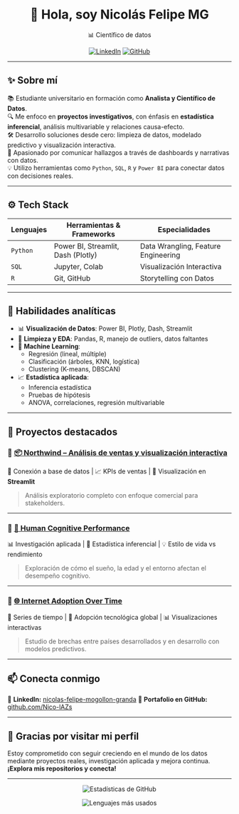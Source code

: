 <h1 align="center">👋 Hola, soy Nicolás Felipe MG</h1>

<p align="center">
  📊 Científico de datos
</p>

<p align="center">
  <a href="https://www.linkedin.com/in/nicolas-felipe-mogollon-granda-575aa0248/"><img src="https://img.shields.io/badge/LinkedIn-blue?style=for-the-badge&logo=linkedin" alt="LinkedIn"></a>
  <a href="https://github.com/Nico-lAZs?tab=repositories"><img src="https://img.shields.io/badge/GitHub-Perfil-181717?style=for-the-badge&logo=github" alt="GitHub"></a>
</p>

---

## ✨ Sobre mí

📚 Estudiante universitario en formación como **Analista y Científico de Datos**.  
🔍 Me enfoco en **proyectos investigativos**, con énfasis en **estadística inferencial**, análisis multivariable y relaciones causa-efecto.  
🛠️ Desarrollo soluciones desde cero: limpieza de datos, modelado predictivo y visualización interactiva.  
📢 Apasionado por comunicar hallazgos a través de dashboards y narrativas con datos.  
💡 Utilizo herramientas como `Python`, `SQL`, `R` y `Power BI` para conectar datos con decisiones reales.

---

## ⚙️ Tech Stack

| Lenguajes       | Herramientas & Frameworks           | Especialidades                      |
|-----------------|-------------------------------------|-------------------------------------|
| `Python`        | Power BI, Streamlit, Dash (Plotly) | Data Wrangling, Feature Engineering|
| `SQL`           | Jupyter, Colab                      | Visualización Interactiva           |
| `R`             | Git, GitHub                         | Storytelling con Datos              |

---

## 🧠 Habilidades analíticas

- 📊 **Visualización de Datos**: Power BI, Plotly, Dash, Streamlit  
- 🧼 **Limpieza y EDA**: Pandas, R, manejo de outliers, datos faltantes  
- 🤖 **Machine Learning**:  
  - Regresión (lineal, múltiple)  
  - Clasificación (árboles, KNN, logística)  
  - Clustering (K-means, DBSCAN)  
- 📈 **Estadística aplicada**:  
  - Inferencia estadística  
  - Pruebas de hipótesis  
  - ANOVA, correlaciones, regresión multivariable  

---

## 🚀 Proyectos destacados

### 🔹 [📦 Northwind – Análisis de ventas y visualización interactiva](https://github.com/Nico-lAZs/Northwind)
🔗 Conexión a base de datos | 📈 KPIs de ventas | 🧭 Visualización en **Streamlit**  
> Análisis exploratorio completo con enfoque comercial para stakeholders.  

---

### 🔹 [🧠 Human Cognitive Performance](https://github.com/Nico-lAZs/Human-Cognitive-Performance)
📊 Investigación aplicada | 🧬 Estadística inferencial | 💡 Estilo de vida vs rendimiento  
> Exploración de cómo el sueño, la edad y el entorno afectan el desempeño cognitivo.

---

### 🔹 [🌐 Internet Adoption Over Time](https://github.com/Nico-lAZs/internet-adoption-over-time)
📆 Series de tiempo | 📶 Adopción tecnológica global | 📊 Visualizaciones interactivas  
> Estudio de brechas entre países desarrollados y en desarrollo con modelos predictivos.

---

## 📫 Conecta conmigo

<p align="left">
  🔗 <strong>LinkedIn:</strong> <a href="https://www.linkedin.com/in/nicolas-felipe-mogollon-granda-575aa0248/">nicolas-felipe-mogollon-granda</a>  
  📂 <strong>Portafolio en GitHub:</strong> <a href="https://github.com/Nico-lAZs?tab=repositories">github.com/Nico-lAZs</a>
</p>

---

## 🌟 Gracias por visitar mi perfil

Estoy comprometido con seguir creciendo en el mundo de los datos mediante proyectos reales, investigación aplicada y mejora continua.  
**¡Explora mis repositorios y conecta!**

---

<p align="center">
  <img src="https://github-readme-stats.vercel.app/api?username=Nico-lAZs&show_icons=true&theme=tokyonight" alt="Estadísticas de GitHub">
</p>

<p align="center">
  <img src="https://github-readme-stats.vercel.app/api/top-langs/?username=Nico-lAZs&layout=compact&theme=tokyonight" alt="Lenguajes más usados">
</p>










